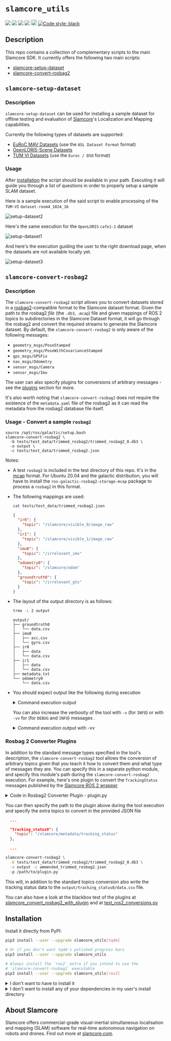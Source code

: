# `slamcore_utils`

<a href="https://github.com/slamcore/slamcore_utils/actions" alt="CI">
<img src="https://github.com/slamcore/slamcore_utils/actions/workflows/ci.yml/badge.svg" /></a>

<a href="https://github.com/slamcore/slamcore_utils/blob/master/LICENSE.md" alt="LICENSE">
<img src="https://img.shields.io/github/license/slamcore/slamcore_utils.svg" /></a>
<a href="https://pypi.org/project/slamcore_utils/" alt="pypi">
<img src="https://img.shields.io/pypi/pyversions/slamcore_utils.svg" /></a>
<a href="https://github.com/slamcore/slamcore_utils/actions" alt="lint">
<img src="https://img.shields.io/badge/checks-mypy%2C%20pyright-brightgreen" /></a>
<a href="https://badge.fury.io/py/slamcore_utils">
<img src="https://badge.fury.io/py/slamcore-utils.svg" alt="PyPI version" height="18"></a>
<!-- <a href="https://pepy.tech/project/slamcore_utils"> -->
<!-- <img alt="Downloads" src="https://pepy.tech/badge/slamcore_utils"></a> -->
<a href="https://github.com/psf/black">
<img alt="Code style: black" src="https://img.shields.io/badge/code%20style-black-000000.svg"></a>

## Description

<!-- Change this when we add more scripts -->

This repo contains a collection of complementary scripts to the main Slamcore
SDK. It currently offers the following two main scripts:

- [slamcore-setup-dataset](#slamcore-setup-dataset)
- [slamcore-convert-rosbag2](#slamcore-convert-rosbag2)

## `slamcore-setup-dataset`

### Description

`slamcore-setup-dataset` can be used for installing a sample dataset for
offline testing and evaluation of [Slamcore][slamcore]'s Localization and
Mapping capabilities.

Currently the following types of datasets are supported:

- [EuRoC MAV Datasets](https://projects.asl.ethz.ch/datasets/doku.php?id=kmavvisualinertialdatasets) (use the `ASL Dataset Format` format)
- [OpenLORIS-Scene Datasets](https://lifelong-robotic-vision.github.io/dataset/scene)
- [TUM VI Datasets](https://vision.in.tum.de/data/datasets/visual-inertial-dataset) (use the `Euroc / DSO` format)

### Usage

After [installation](#installation) the script should be available in your path.
Executing it will guide you through a list of questions in order to properly
setup a sample SLAM dataset.

Here is a sample execution of the said script to enable processing of the `TUM-VI`
`dataset-room4_1024_16`

![setup-dataset2](https://github.com/slamcore/slamcore_utils/raw/master/share/images/slamcore-setup-dataset2.gif)

Here's the same execution for the `OpenLORIS` `cafe1-1` dataset

![setup-dataset1](https://github.com/slamcore/slamcore_utils/raw/master/share/images/slamcore-setup-dataset1.gif)

And here's the execution guiding the user to the right download page, when
the datasets are not available locally yet.

![setup-dataset3](https://github.com/slamcore/slamcore_utils/raw/master/share/images/slamcore-setup-dataset3.gif)

## `slamcore-convert-rosbag2`

### Description

The `slamcore-convert-rosbag2` script allows you to convert datasets stored in
a [rosbag2](https://github.com/ros2/rosbag2)-compatible format to the Slamcore
dataset format. Given the path to the rosbag2 _file_ (the `.db3`, `.mcap`) file
and given mappings of ROS 2 topics to subdirectories in the Slamcore Dataset
format, it will go through the rosbag2 and convert the required streams to
generate the Slamcore dataset. By default, the `slamcore-convert-rosbag2` is
only aware of the following messages:

- `geometry_msgs/PoseStamped`
- `geometry_msgs/PoseWithCovarianceStamped`
- `gps_msgs/GPSFix`
- `nav_msgs/Odometry`
- `sensor_msgs/Camera`
- `sensor_msgs/Imu`

The user can also specify plugins for conversions of arbitrary messages - see
the [plugins](#rosbag-2-converter-plugins) section for more.

It's also worth noting that `slamcore-convert-rosbag2` does not require the
existence of the `metadata.yaml` file of the rosbag2 as it can read the metadata
from the rosbag2 database file itself.

### Usage - Convert a sample `rosbag2`

```
source /opt/ros/galactic/setup.bash
slamcore-convert-rosbag2 \
  -b tests/test_data/trimmed_rosbag2/trimmed_rosbag2_0.db3 \
  -o output \
  -c tests/test_data/trimmed_rosbag2.json
```

Notes:

- A test `rosbag2` is included in the test directory of this repo. It's in the
  [mcap](https://mcap.dev/guides/getting-started/ros-2) format. For Ubuntu 20.04
  and the galactic distribution, you will have to install the
  `ros-galactic-rosbag2-storage-mcap` package to process a `rosbag2` in this
  format.
- The following mappings are used:

  ```sh
  cat tests/test_data/trimmed_rosbag2.json
  ```

  ```json
  {
    "ir0": {
      "topic": "/slamcore/visible_0/image_raw"
    },
    "ir1": {
      "topic": "/slamcore/visible_1/image_raw"
    },
    "imu0": {
      "topic": "/irrelevant_imu"
    },
    "odometry0": {
      "topic": "/slamcore/odom"
    },
    "groundtruth0": {
      "topic": "/irrelevant_gts"
    }
  }
  ```

- The layout of the output directory is as follows:

  ```sh
  tree -L 2 output
  ```

  ```text
  output/
  ├── groundtruth0
  │   └── data.csv
  ├── imu0
  │   ├── acc.csv
  │   └── gyro.csv
  ├── ir0
  │   ├── data
  │   └── data.csv
  ├── ir1
  │   ├── data
  │   └── data.csv
  ├── metadata.txt
  └── odometry0
      └── data.csv
  ```

- You should expect output like the following during execution
  <details>
    <summary>Command execution output</summary>

  ```text
  13:25:24 | WARNING  -  Output path already exists. Overwriting it...
  13:25:24 | WARNING  -

  Configuration:
  ===============

    - Input bag file            : tests/test_data/trimmed_rosbag2/trimmed_rosbag2_0.db3
    - Storage                   : sqlite3
    - Output directory          : output
    - Converter plugins 0       : None
    - Overwrite output directory: True

  INFO | 1685528724.276752680 | rosbag2_storage | Opened database 'tests/test_data/trimmed_rosbag2/trimmed_rosbag2_0.db3' for READ_ONLY.
  INFO | 1685528724.360516990 | rosbag2_storage | Opened database 'tests/test_data/trimmed_rosbag2/trimmed_rosbag2_0.db3' for READ_ONLY.
  13:25:24 | WARNING  -  Finished converting tests/test_data/trimmed_rosbag2/trimmed_rosbag2_0.db3 -> output .
  ```

  </details>

  You can also increase the verbosity of the tool with `-v` (for `INFO`) or with
  `-vv` for (for `DEBUG` and `INFO`) messages .

  <details>
    <summary>Command execution output with -vv</summary>

  ```text
  13:26:01 | INFO     -  Determined storage type sqlite3 from file extension .db3
  13:26:01 | WARNING  -  Output path already exists. Overwriting it...
  13:26:01 | WARNING  -

  Configuration:
  ===============

    - Input bag file            : tests/test_data/trimmed_rosbag2/trimmed_rosbag2_0.db3
    - Storage                   : sqlite3
    - Output directory          : output
    - Converter plugins 0       : None
    - Overwrite output directory: True

  INFO | 1685528761.113749019 | rosbag2_storage | Opened database 'tests/test_data/trimmed_rosbag2/trimmed_rosbag2_0.db3' for READ_ONLY.
  INFO | 1685528761.195022167 | rosbag2_storage | Opened database 'tests/test_data/trimmed_rosbag2/trimmed_rosbag2_0.db3' for READ_ONLY.
  13:26:01 | DEBUG    -  Rosbag metadata:

  Files:             tests/test_data/trimmed_rosbag2/trimmed_rosbag2_0.db3
  Bag size:          36.4 MiB
  Storage id:        sqlite3
  Duration:          16.350s
  Start:             May 31 2023 10:55:05.54 (1685519705.54)
  End:               May 31 2023 10:55:21.404 (1685519721.404)
  Messages:          94576
  Topic information: Topic: /irrelevant_gts | Type: geometry_msgs/msg/PoseStamped | Count: 490 | Serialization Format: cdr
                    Topic: /irrelevant_imu | Type: sensor_msgs/msg/Imu | Count: 817 | Serialization Format: cdr
                    Topic: /slamcore/accel | Type: sensor_msgs/msg/Imu | Count: 34530 | Serialization Format: cdr
                    Topic: /slamcore/gyro | Type: sensor_msgs/msg/Imu | Count: 34530 | Serialization Format: cdr
                    Topic: /slamcore/metadata/distance_travelled | Type: std_msgs/msg/Float64 | Count: 3453 | Serialization Format: cdr
                    Topic: /slamcore/metadata/num_features | Type: std_msgs/msg/Int64 | Count: 3453 | Serialization Format: cdr
                    Topic: /slamcore/metadata/slam_event | Type: slamcore_msgs/msg/SLAMEvent | Count: 3 | Serialization Format: cdr
                    Topic: /slamcore/metadata/tracked_features | Type: std_msgs/msg/Int64 | Count: 6906 | Serialization Format: cdr
                    Topic: /slamcore/metadata/tracking_status | Type: slamcore_msgs/msg/TrackingStatus | Count: 3454 | Serialization Format: cdr
                    Topic: /slamcore/odom | Type: nav_msgs/msg/Odometry | Count: 3453 | Serialization Format: cdr
                    Topic: /slamcore/pose | Type: geometry_msgs/msg/PoseStamped | Count: 3453 | Serialization Format: cdr
                    Topic: /slamcore/visible_0/camera_info | Type: sensor_msgs/msg/CameraInfo | Count: 7 | Serialization Format: cdr
                    Topic: /slamcore/visible_0/image_raw | Type: sensor_msgs/msg/Image | Count: 11 | Serialization Format: cdr
                    Topic: /slamcore/visible_1/camera_info | Type: sensor_msgs/msg/CameraInfo | Count: 8 | Serialization Format: cdr
                    Topic: /slamcore/visible_1/image_raw | Type: sensor_msgs/msg/Image | Count: 8 | Serialization Format: cdr

  13:26:01 | INFO     -  Validating input config file and contents of rosbag...
  13:26:01 | DEBUG    -  Mapping Infrared        - /slamcore/visible_0/image_raw -> ir0...
  13:26:01 | DEBUG    -  Mapping Infrared        - /slamcore/visible_1/image_raw -> ir1...
  13:26:01 | DEBUG    -  Mapping Imu             - /irrelevant_imu -> imu0...
  13:26:01 | DEBUG    -  Mapping Odometry        - /slamcore/odom -> odometry0...
  13:26:01 | DEBUG    -  Mapping GroundTruth     - /irrelevant_gts -> groundtruth0...
  13:26:01 | INFO     -  Consuming rosbag...
  13:26:01 | INFO     -  Consumed rosbag.
  13:26:01 | INFO     -  Flushing pending data...
  13:26:01 | INFO     -  Flushed pending data.
  13:26:01 | WARNING  -  Finished converting tests/test_data/trimmed_rosbag2/trimmed_rosbag2_0.db3 -> output .
  ```

  </details>

### Rosbag 2 Converter Plugins

In addition to the standard message types specified in the tool's description,
the `slamcore-convert-rosbag2` tool allows the conversion of arbitrary topics
given that you teach it how to convert them and what type of messages they are.
You can specify this in a separate python module, and specify this module's
path during the `slamcore-convert-rosbag2` execution. For example, here's one
plugin to convert the `TrackingStatus` messages published by the [Slamcore ROS 2
wrapper](https://docs.slamcore.com/release_23.04/ros2-wrapper.html)

<details>
  <summary>Code in Rosbag2 Converter Plugin - plugin.py</summary>

```python
from slamcore_utils import DatasetSubdirWriter, MeasurementType
from slamcore_utils.ros2 import Ros2ConverterPlugin

class TrackingStatusWriter(DatasetSubdirWriter):
    def __init__(self, directory):
        super().__init__(directory=directory)

        self.ofs_tracking_status = (self.directory / "data.csv").open("w", newline="")
        self.csv_tracking_status = csv.writer(self.ofs_tracking_status, delimiter=",")
        self.csv_tracking_status.writerow(["tracking_status_val", "tracking_status_str"])

    def write(self, msg):
        if msg.data is TrackingStatus.NOT_INITIALISED:
            self.csv_tracking_status.writerow([msg.data, "NOT_INITIALISED"])
        elif msg.data is TrackingStatus.OK:
            self.csv_tracking_status.writerow([msg.data, "OK"])
        elif msg.data is TrackingStatus.LOST:
            self.csv_tracking_status.writerow([msg.data, "LOST"])
        else:
            logger.error(f"Unknown TrackingStatus {msg.data}")

    def teardown(self):
        self.ofs_tracking_status.close()

converter_plugins = [
    Ros2ConverterPlugin(
        writer_type=TrackingStatusWriter,
        measurement_type=MeasurementType(
            name="TrackingStatus", shortname="tracking_status", is_camera=False
        ),
        topic_type="slamcore_msgs/msg/TrackingStatus",
    ),
  ]
```

</details>

You can then specify the path to the plugin above during the tool execution and
specify the extra topics to convert in the provided JSON file

```json
  ...

  "tracking_status0": {
    "topic": "/slamcore/metadata/tracking_status"
  },

  ...
```

```sh
slamcore-convert-rosbag2 \
  -b tests/test_data/trimmed_rosbag2/trimmed_rosbag2_0.db3 \
  -o output -c ammended_trimmed_rosbag2.json
  -p /path/to/plugin.py
```

This will, in addition to the standard topics conversion also write the
tracking status data to the `output/tracking_status0/data.csv` file.

You can also have a look at the blackbox test of the plugins at
[slamcore_convert_rosbag2_with_plugin](tests/test_data/executables/slamcore_convert_rosbag2_with_plugin)
and at
[test_ros2_conversions.py](tests/test_ros2_conversions.py)

## Installation

Install it directly from PyPI:

```sh
pip3 install --user --upgrade slamcore_utils[tqdm]

# Or if you don't want tqdm's polished progress bars
pip3 install --user --upgrade slamcore_utils

# Always install the `ros2` extra if you intend to use the
# `slamcore-convert-rosbag2` executable
pip3 install --user --upgrade slamcore_utils[ros2]
```

<details>
  <summary>I don't want to have to install it</summary>

Make sure the project dependencies are installed:

```sh
pip3 install -r requirements.txt
```

Then adjust your `PYTHONPATH` variable and run accordingly:

```sh
git clone https://github.com/slamcore/slamcore_utils
cd slamcore_utils
export PYTHONPATH=$PYTHONPATH:$PWD
./slamcore_utils/scripts/setup_dataset.py
```

</details>

<details>
  <summary>I don't want to install any of your dependencies in my user's install directory</summary>

Consider using either [pipx](https://github.com/pypa/pipx) or
[poetry](https://github.com/python-poetry/poetry) to install this package and
its dependencies isolated in a virtual environment:

```sh
git clone https://github.com/slamcore/slamcore_utils
cd slamcore_utils
poetry install
poetry shell

# the executables should now be available in your $PATH
setup-dataset
```

</details>

## About Slamcore

Slamcore offers commercial-grade visual-inertial
simultaneous localisation and mapping (SLAM) software for real-time autonomous
navigation on robots and drones. Find out more at [slamcore.com][slamcore].

[slamcore]: https://www.slamcore.com/
